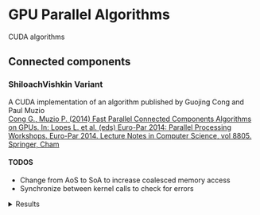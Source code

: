 # GPU Parallel Algorithms
CUDA algorithms


## Connected components

### ShiloachVishkin Variant
<p>A CUDA implementation of an algorithm published by Guojing Cong and Paul Muzio<br/>
  <a href="https://doi.org/10.1007/978-3-319-14325-5_14">Cong G., Muzio P. (2014) Fast Parallel Connected Components Algorithms on GPUs. In: Lopes L. et al. (eds) Euro-Par 2014: Parallel Processing Workshops. Euro-Par 2014. Lecture Notes in Computer Science, vol 8805. Springer, Cham</a></p>

#### TODOS
- Change from AoS to SoA to increase coalesced memory access
- Synchronize between kernel calls to check for errors
 
<details> 
  <summary>Results</summary>
  <img src="/results//connected1.PNG">
  <img src="/results//connected2.PNG">
  <img src="/results//connected3.PNG">
</details>
